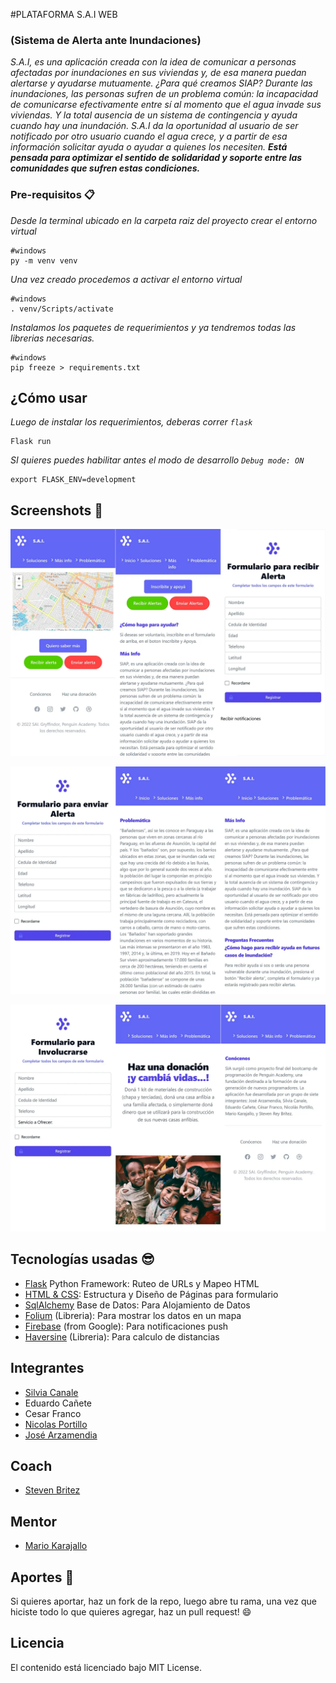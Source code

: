 #PLATAFORMA S.A.I WEB
### (Sistema de Alerta ante Inundaciones)


_S.A.I, es una aplicación creada con la idea de comunicar a personas afectadas por inundaciones en sus viviendas y, de esa manera puedan alertarse y ayudarse mutuamente.
¿Para qué creamos SIAP? Durante las inundaciones, las personas sufren de un problema común: la incapacidad de comunicarse efectivamente entre sí al momento que el agua invade sus viviendas.
Y la total ausencia de un sistema de contingencia y ayuda cuando hay una inundación. S.A.I da la oportunidad al usuario de ser notificado por otro usuario cuando el agua crece, y a partir de esa información solicitar ayuda o ayudar a quienes los necesiten.
**Está pensada para optimizar el sentido de solidaridad y soporte entre las comunidades que sufren estas condiciones.**_

### Pre-requisitos 📋

_Desde la terminal ubicado en la carpeta raiz del proyecto crear el entorno virtual_
```
#windows
py -m venv venv
```
_Una vez creado procedemos a activar el entorno virtual_
```
#windows
. venv/Scripts/activate
```

_Instalamos los paquetes de requerimientos y ya tendremos todas las librerias necesarias._
```
#windows
pip freeze > requirements.txt
```



## ¿Cómo usar

_Luego de instalar los requerimientos, deberas correr `flask`_
```
Flask run
```

_SI quieres puedes habilitar antes el modo de desarrollo `Debug mode: ON`_
```
export FLASK_ENV=development
```


## Screenshots :iphone:

<p float="left">
<img src="/sai-1.webp"  />
<br></p>

<p float="left">
<img src="/sai-2.webp"  />
<br></p>

<p float="left">
<img src="/sai-3.webp"  />
<br></p>


## Tecnologías usadas :sunglasses:

- [Flask](https://pypi.org/project/Flask/) Python Framework: Ruteo de URLs y Mapeo HTML
- [HTML & CSS](https://www.w3schools.com/html/html_css.asp): Estructura y Diseño de Páginas para formulario
- [SqlAlchemy](https://pypi.org/project/SQLAlchemy/) Base de Datos: Para Alojamiento de Datos
- [Folium](https://pypi.org/project/folium/) (Libreria): Para mostrar los datos en un mapa
- [Firebase](https://pypi.org/project/firebase-admin/) (from Google): Para notificaciones push
- [Haversine](https://pypi.org/project/haversine/) (Libreria): Para calculo de distancias

## Integrantes

- [Silvia Canale](https://github.com/SilviCanale)
- Eduardo Cañete
- Cesar Franco
- [Nicolas Portillo](https://github.com/Kamelpy)
- [José Arzamendia](https://github.com/josemarza)


## Coach

- [Steven Britez](https://github.com/reybritez)

## Mentor

- [Mario Karajallo](https://github.com/mariokarajallo)

## Aportes :muscle:

Si quieres aportar, haz un fork de la repo, luego abre tu rama, una vez que hiciste todo lo que quieres agregar, haz un pull request! 😄

## Licencia

El contenido está licenciado bajo MIT License.
